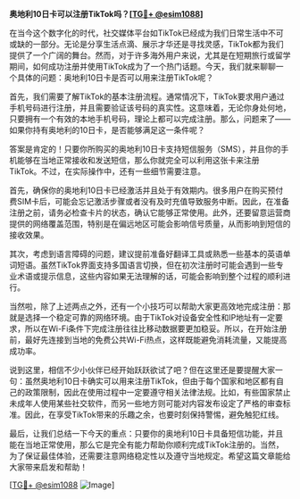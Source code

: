**奥地利10日卡可以注册TikTok吗？[[TG💪+ @esim1088](https://t.me/s/esim1088)]**

在当今这个数字化的时代，社交媒体平台如TikTok已经成为我们日常生活中不可或缺的一部分。无论是分享生活点滴、展示才华还是寻找灵感，TikTok都为我们提供了一个广阔的舞台。然而，对于许多海外用户来说，尤其是在短期旅行或留学期间，如何成功注册并使用TikTok成为了一个热门话题。今天，我们就来聊聊一个具体的问题：奥地利10日卡是否可以用来注册TikTok呢？

首先，我们需要了解TikTok的基本注册流程。通常情况下，TikTok要求用户通过手机号码进行注册，并且需要验证该号码的真实性。这意味着，无论你身处何地，只要拥有一个有效的本地手机号码，理论上都可以完成注册。那么，问题来了——如果你持有奥地利的10日卡，是否能够满足这一条件呢？

答案是肯定的！只要你所购买的奥地利10日卡支持短信服务（SMS），并且你的手机能够在当地正常接收和发送短信，那么你就完全可以利用这张卡来注册TikTok。不过，在实际操作中，还有一些细节需要注意。

首先，确保你的奥地利10日卡已经激活并且处于有效期内。很多用户在购买预付费SIM卡后，可能会忘记激活步骤或者没有及时充值导致服务中断。因此，在准备注册之前，请务必检查卡片的状态，确认它能够正常使用。此外，还要留意运营商提供的网络覆盖范围，特别是在偏远地区可能会影响信号质量，从而影响到短信的接收效果。

其次，考虑到语言障碍的问题，建议提前准备好翻译工具或熟悉一些基本的英语单词短语。虽然TikTok界面支持多国语言切换，但在初次注册时可能会遇到一些专业术语或提示信息，这些内容如果无法理解的话，可能会影响到整个过程的顺利进行。

当然啦，除了上述两点之外，还有一个小技巧可以帮助大家更高效地完成注册：那就是选择一个稳定可靠的网络环境。由于TikTok对设备安全性和IP地址有一定要求，所以在Wi-Fi条件下完成注册往往比移动数据要更加稳妥。所以，在开始注册前，最好先连接到当地的免费公共Wi-Fi热点，这样既能避免消耗流量，又能提高成功率。

说到这里，相信不少小伙伴已经开始跃跃欲试了吧？但在这里还是要提醒大家一句：虽然奥地利10日卡确实可以用来注册TikTok，但由于每个国家和地区都有自己的政策限制，因此在使用过程中一定要遵守相关法律法规。比如，有些国家禁止未成年人使用某些社交软件，而另一些地方则可能对内容发布设定了严格的审查标准。因此，在享受TikTok带来的乐趣之余，也要时刻保持警惕，避免触犯红线。

最后，让我们总结一下今天的重点：只要你的奥地利10日卡具备短信功能，并且能在当地正常使用，那么它是完全有能力帮助你顺利完成TikTok注册的。当然，为了保证最佳体验，还需要注意网络稳定性以及遵守当地规定。希望这篇文章能给大家带来启发和帮助！

[[TG💪+ @esim1088](https://t.me/s/esim1088) ![Image](https://i.postimg.cc/4NQfJmqS/Snipaste-2025-05-13-00-14-12.png)]